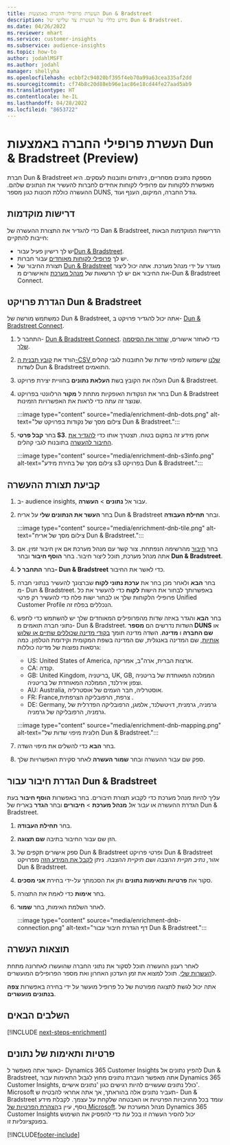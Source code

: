 ```yaml
---
title: העשרת פרופילי החברה באמצעות Dun & Bradstreet
description: מידע כללי על העשרת צד שלישי של Dun & Bradstreet.
ms.date: 04/26/2022
ms.reviewer: mhart
ms.service: customer-insights
ms.subservice: audience-insights
ms.topic: how-to
author: jodahlMSFT
ms.author: jodahl
manager: shellyha
ms.openlocfilehash: ecbbf2c94020bf395f4eb70a99a63cea335af2dd
ms.sourcegitcommit: cf74b8c20d88eb96e1ac86e18cd44fe27aad5ab9
ms.translationtype: HT
ms.contentlocale: he-IL
ms.lasthandoff: 04/28/2022
ms.locfileid: "8653722"
---
```

# <a name="enrichment-of-company-profiles-with-dun--bradstreet-preview"></a>העשרת פרופילי החברה באמצעות Dun & Bradstreet ‏(Preview)‏

חברת Dun & Bradstreet מספקת נתונים מסחריים, ניתוחים ותובנות לעסקים. היא מאפשרת ללקוחות עם פרופילי לקוחות אחידים לחברות להעשיר את הנתונים שלהם. ההעשרה כוללת תכונות כגון מספר DUNS, גודל החברה, המיקום, הענף ועוד.

## <a name="prerequisites"></a>דרישות מוקדמות

כדי להגדיר את התצורת ההעשרה של Dan & Bradstreet, הדרישות המוקדמות הבאות חייבות להתקיים:

- יש לך רישיון פעיל עבור[Dun & Bradstreet](https://www.dnb.com/marketing/media/give-your-data-a-boost.html?source=microsoft_audience_insights).
- יש לך [פרופילי לקוחות מאוחדים](customer-profiles.md) עבור חברות.
- תצורת החיבור של [Dun & Bradstreet](connections.md) מוגדר על ידי מנהל מערכת. אתה יכול ליצור את החיבור אם יש לך הרשאות של [מנהל מערכת](permissions.md#admin) והאישורים מ-Dun & Bradstreet Connect. 

## <a name="setting-up-your-dun--bradstreet-project"></a>הגדרת פרויקט Dun & Bradstreet

כמשתמש מורשה של Dun & Bradstreet, אתה יכול להגדיר פרויקט ב- [‎Dun & Bradstreet Connect](https://connect.dnb.com?lead_source=microsoft_audienceinsights). 


1. התחבר ל- [Dun & Bradstreet Connect](https://connect.dnb.com?lead_source=microsoft_audienceinsights). כדי לאחזר אישורים, [שחזר את הסיסמה שלך](https://sso.dnb.com/signin/forgot-password?lead_source=microsoft_audienceinsights).

1. הורד את [קובץ תבנית ה-CSV שלנו](https://c360devenrichment.blob.core.windows.net/mapping/DnBCIdatamapping.csv) שישמשו למיפוי שדות של התובנות לגבי קהלים לשדות Dun & Bradstreet התואמים. 

1. העלה את הקובץ בשת **העלאת נתונים** בחוויית יצירת פרויקט Dun & Bradstreet. 

1. בחר את הנקודות האופקיות מתחת ל **מקור** הרלוונטי בפרויקט Dun & Bradstreet שנוצר זה עתה כדי לראות את האפשרויות הזמינות.

   :::image type="content" source="media/enrichment-dnb-dots.png" alt-text="צילום מסך של נקודות בפרויקט של Dun & Bradstreet.":::

1. בחר **קבל פרטי S3**. אחסן מידע זה במקום בטוח. תצטרך אותו כדי [להגדיר את החיבור להעשרה](#configure-a-connection-for-dun--bradstreet) בתובנות לגבי קהלים. 

   :::image type="content" source="media/enrichment-dnb-s3info.png" alt-text="צילום מסך של בחירת מידע s3 בפרויקט Dun & Bradstreet.":::



## <a name="configure-the-enrichment"></a>קביעת תצורת ההעשרה

1. ב- audience insights, עבור אל **נתונים** > **העשרה**.

1. בחר **העשר את הנתונים שלי** על אריח Dun & Bradstreet ובחר **תחילת העבודה**.

   :::image type="content" source="media/enrichment-dnb-tile.png" alt-text="צילום מסך של אריח Dun & Bradstreet.":::

1. בחר [חיבור](connections.md) מהרשימה הנפתחת. צור קשר עם מנהל מערכת אם אין חיבור זמין. אם אתה מנהל מערכת, תוכל ליצור חיבור. בחר **הוסף חיבור** ובחר **Dun & Bradstreet**. 

1. בחר **התחבר ל- Dun & Bradstreet** כדי לאשר את החיבור.

1. בחר **הבא** ולאחר מכן בחר את **ערכת נתוני לקוח** שברצונך להעשיר בנתוני חברה מ- Dun & Bradstreet. באפשרותך לבחור את הישות **לקוח** כדי להעשיר את כל פרופילי הלקוחות שלך או לבחור ישות פלח כדי להעשיר רק פרטי Unified Customer Profile הנכללים בפלח זה.

1. בחר **הבא** והגדר באיזה שדות מהפרופילים המאוחדים שלך יש להשתמש כדי לחפש נתוני חברה תואמים מ- Dun & Bradstreet. השדות נדרשים הם **מספר DUNS** או **שם החברה** ו **מדינה**. השדה מדינה תומך [בקודי מדינה שכוללים שתיים או שלוש אותיות](https://www.iso.org/iso-3166-country-codes.html), שם המדינה באנגלית, שם המדינה בשפת המקומית וקידומת הטלפון. כמה גרסאות נפוצות של מדינה כוללות:

   * US:‏ United States of America, ארצות הברית, ארה"ב, אמריקה.
   * CA: קנדה.
   * GB: ‏United Kingdom, בריטניה, UK, GB, הממלכה המאוחדת של בריטניה וצפון אירלנד, הממלכה המאוחדת של בריטניה.
   * AU:‏ Australia, אוסטרליה, חבר העמים של אוסטרליה.
   * FR: ‏France,‏ צרפת, הרפובליקה הצרפתית.
   * DE: ‏Germany, גרמניה, גרמנית, דויטשלנד, אלמגן, הרפובליקה הפדרלית של גרמניה, הרפובליקה של גרמניה.

   :::image type="content" source="media/enrichment-dnb-mapping.png" alt-text="חלונית מיפוי שדות של Dun & Bradstreet.":::

1. בחר **הבא** כדי להשלים את מיפוי השדה.

1. ספק שם עבור ההעשרה ובחר **שמור העשרה** לאחר סקירת האפשרויות שלך.


## <a name="configure-a-connection-for-dun--bradstreet"></a>הגדרת חיבור עבור Dun & Bradstreet 

עליך להיות מנהל מערכת כדי לקבוע תצורת חיבורים. בחר באפשרות **הוסף חיבור** בעת הגדרת ההעשרה או *עבור אל* **מנהל מערכת** > **חיבורים** ובחר **הגדר** באריח של Dun & Bradstreet.

1. בחר **תחילת העבודה**. 

1. הזן שם עבור החיבור בתיבה **שם תצוגה**.

1. ספק אישורים תקפים של Dun & Bradstreet ופרטי פרויקט Dun & Bradstreet *אזור, נתיב תקיית ההצבה ושם תיקיית ההצבה*. ניתן [לקבל את המידע הזה](#setting-up-your-dun--bradstreet-project) מפרויקט Dun & Bradstreet.

1. סקור את **פרטיות ותאימות נתונים** ותן את הסכמתך על-ידי בחירת **אני מסכים**.

1. בחר **אימות** כדי לאמת את התצורה.

1. לאחר השלמת האימות, בחר **שמור**.
   
   :::image type="content" source="media/enrichment-dnb-connection.png" alt-text="דף הגדרת חיבור עבור Dun & Bradstreet.":::

## <a name="enrichment-results"></a>תוצאות העשרה

לאחר רענון ההעשרה תוכל לסקור את נתוני החברה שהועשרו לאחרונה מתחת ל[העשרות שלי](enrichment-hub.md). תוכל למצוא את זמן העדכון האחרון ואת מספר הפרופילים המועשרים.

אתה יכול לגשת לתצוגה מפורטת של כל פרופיל מועשר על ידי בחירה באפשרות **צפה בנתונים מועשרים**.

## <a name="next-steps"></a>השלבים הבאים

[!INCLUDE [next-steps-enrichment](includes/next-steps-enrichment.md)]

## <a name="data-privacy-and-compliance"></a>פרטיות ותאימות של נתונים

כאשר אתה מאפשר ל- Dynamics 365 Customer Insights להפיץ נתונים אל Dun & Bradstreet, אתה מאפשר העברת נתונים מחוץ לגבול התאימות עבור Dynamics 365 Customer Insights, כולל נתונים שעשויים להיות רגישים כגון 'נתונים אישיים'. Microsoft תעביר נתונים אלה בהוראתך, אך אתה אחראי להבטיח ש- Dun & Bradstreet עומד בכל מחויבויות הפרטיות או האבטחה שלקחת על עצמך. לקבלת מידע נוסף, עיין ב[הצהרת הפרטיות של Microsoft](https://go.microsoft.com/fwlink/?linkid=396732).
מנהל המערכת של Dynamics 365 Customer Insights יכול להסיר העשרה זו בכל עת כדי להפסיק את השימוש בפונקציונליות זו.


[!INCLUDE[footer-include](includes/footer-banner.md)]
